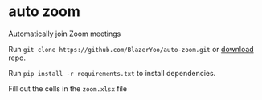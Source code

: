 # auto zoom
Automatically join Zoom meetings

Run `git clone https://github.com/BlazerYoo/auto-zoom.git` or [download](https://github.com/BlazerYoo/auto-zoom/archive/refs/heads/main.zip) repo.

Run `pip install -r requirements.txt` to install dependencies.

Fill out the cells in the `zoom.xlsx` file